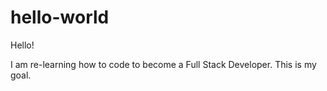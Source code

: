 # hello-world
Hello!

I am re-learning how to code to become a Full Stack Developer.
This is my goal.
